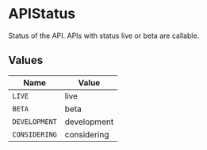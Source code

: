 # APIStatus

Status of the API. APIs with status live or beta are callable.


## Values

| Name          | Value         |
| ------------- | ------------- |
| `LIVE`        | live          |
| `BETA`        | beta          |
| `DEVELOPMENT` | development   |
| `CONSIDERING` | considering   |